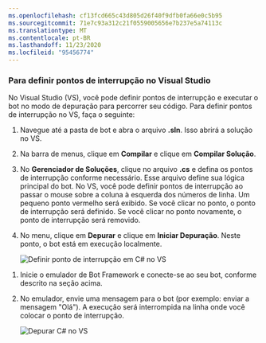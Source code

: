 ```yaml
---
ms.openlocfilehash: cf13fcd665c43d805d26f40f9dfb0fa66e0c5b95
ms.sourcegitcommit: 71e7c93a312c21f0559005656e7b237e5a74113c
ms.translationtype: MT
ms.contentlocale: pt-BR
ms.lasthandoff: 11/23/2020
ms.locfileid: "95456774"
---
```

### <a name="to-set-breakpoints-in-visual-studio"></a>Para definir pontos de interrupção no Visual Studio

No Visual Studio (VS), você pode definir pontos de interrupção e executar o bot no modo de depuração para percorrer seu código. Para definir pontos de interrupção no VS, faça o seguinte:

1. Navegue até a pasta de bot e abra o arquivo **.sln**. Isso abrirá a solução no VS.
1. Na barra de menus, clique em **Compilar** e clique em **Compilar Solução**.
1. No **Gerenciador de Soluções**, clique no arquivo **.cs** e defina os pontos de interrupção conforme necessário. Esse arquivo define sua lógica principal do bot. No VS, você pode definir pontos de interrupção ao passar o mouse sobre a coluna à esquerda dos números de linha. Um pequeno ponto vermelho será exibido. Se você clicar no ponto, o ponto de interrupção será definido. Se você clicar no ponto novamente, o ponto de interrupção será removido.
1. No menu, clique em **Depurar** e clique em **Iniciar Depuração**. Neste ponto, o bot está em execução localmente.

   ![Definir ponto de interrupção em C# no VS](~/media/bot-service-debug-bot/breakpoint-set-vs.png)

<!--
   > [!NOTE]
   > If you get the "Value cannot be null" error, check to make sure your **Table Storage** setting is valid.
   > The **EchoBot** is default to using **Table Storage**. To use Table Storage in your bot, you need the table *name* and *key*. If you do not have a Table Storage instance ready, you can create one or for testing purposes, you can comment out the code that uses **TableBotDataStore** and uncomment the line of code that uses **InMemoryDataStore**. The **InMemoryDataStore** is intended for testing and prototyping only.
-->

1. Inicie o emulador de Bot Framework e conecte-se ao seu bot, conforme descrito na seção acima.
1. No emulador, envie uma mensagem para o bot (por exemplo: enviar a mensagem "Olá"). A execução será interrompida na linha onde você colocar o ponto de interrupção.

   ![Depurar C# no VS](~/media/bot-service-debug-bot/breakpoint-caught-vs.png)
